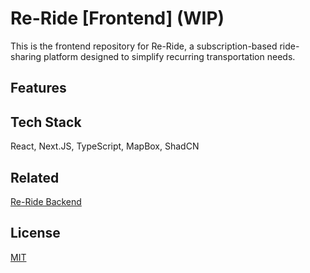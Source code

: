 # Re-Ride [Frontend] (WIP)

This is the frontend repository for Re-Ride, a subscription-based ride-sharing platform designed to simplify recurring transportation needs.


## Features


## Tech Stack

React, Next.JS, TypeScript, MapBox, ShadCN


## Related

[Re-Ride Backend](https://github.com/SX129/re-ride-backend)


## License

[MIT](https://choosealicense.com/licenses/mit/)

